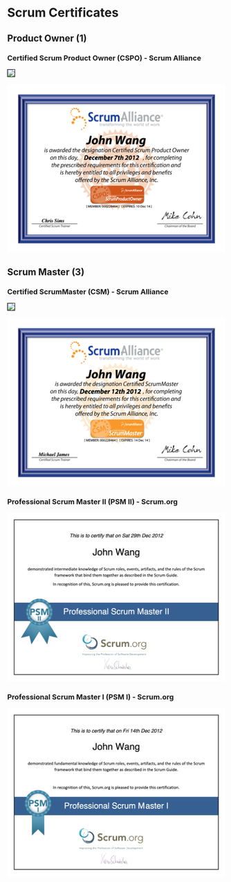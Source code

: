 # Scrum Certificates

## Product Owner (1)

### Certified Scrum Product Owner (CSPO) - Scrum Alliance

<img src="../cert_scrum_product-owner_scrum-alliance_certified-scrum-product-owner--cspo_2025-09-04.png" style="border:1px solid #000000" />

![](cert_scrum_product-owner_scrum-alliance_certified-scrum-product-owner--cspo_2012-12-07.png)

## Scrum Master (3)

### Certified ScrumMaster (CSM) - Scrum Alliance

<img src="../cert_scrum_scrum-master_scrum-alliance_certified-scrum-master--csm_2025-09-04.png" style="border:1px solid #000000" />

![](cert_scrum_scrum-master_scrum-alliance_certified-scrum-master--csm_2012-12-14.png)

### Professional Scrum Master II (PSM II) - Scrum.org

![](cert_scrum_scrum-master_scrum-org_professional-scrum-master-ii--psm-ii_2012-12-29.png)

### Professional Scrum Master I (PSM I) - Scrum.org

![](cert_scrum_scrum-master_scrum-org_professional-scrum-mater-i--psm-i_2012-12-14.png)
